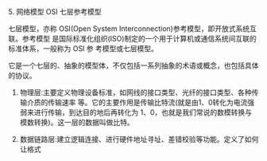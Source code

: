 5\. 网络模型 OSI 七层参考模型

七层模型，亦称 OSI(Open System Interconnection)参考模型，即开放式系统互联。参考模型 是国际标准化组织(ISO)制定的一个用于计算机或通信系统间互联的标准体系，一般称为 OSI 参 考模型或七层模型。

 它是一个七层的、抽象的模型体，不仅包括一系列抽象的术语或概念，也包括具体的协议。

1.  物理层:主要定义物理设备标准，如网线的接口类型、光纤的接口类型、各种传输介质的传输速率 等。它的主要作用是传输比特流(就是由1、0转化为电流强弱来进行传输，到达目的地后再转化为 1、0，也就是我们常说的数模转换与模数转换)。这一层的数据叫做比特。
    
2.  数据链路层:建立逻辑连接、进行硬件地址寻址、差错校验等功能。定义了如何让格式